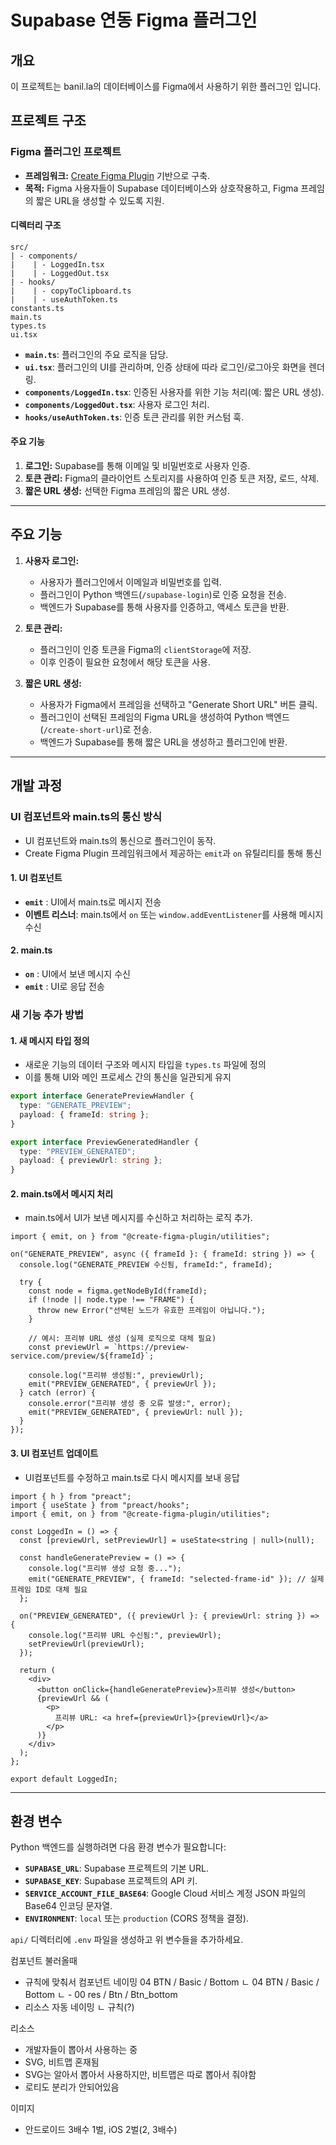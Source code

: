 # Supabase 연동 Figma 플러그인

## 개요

이 프로젝트는 banil.la의 데이터베이스를 Figma에서 사용하기 위한 플러그인 입니다.

## 프로젝트 구조

### **Figma 플러그인 프로젝트**

- **프레임워크:** [Create Figma Plugin](https://yuanqing.github.io/create-figma-plugin/) 기반으로 구축.
- **목적:** Figma 사용자들이 Supabase 데이터베이스와 상호작용하고, Figma 프레임의 짧은 URL을 생성할 수 있도록 지원.

#### **디렉터리 구조**

```
src/
| - components/
|    | - LoggedIn.tsx
|    | - LoggedOut.tsx
| - hooks/
|    | - copyToClipboard.ts
|    | - useAuthToken.ts
constants.ts
main.ts
types.ts
ui.tsx
```

- **`main.ts`**: 플러그인의 주요 로직을 담당.
- **`ui.tsx`**: 플러그인의 UI를 관리하며, 인증 상태에 따라 로그인/로그아웃 화면을 렌더링.
- **`components/LoggedIn.tsx`**: 인증된 사용자를 위한 기능 처리(예: 짧은 URL 생성).
- **`components/LoggedOut.tsx`**: 사용자 로그인 처리.
- **`hooks/useAuthToken.ts`**: 인증 토큰 관리를 위한 커스텀 훅.

#### **주요 기능**

1. **로그인:** Supabase를 통해 이메일 및 비밀번호로 사용자 인증.
2. **토큰 관리:** Figma의 클라이언트 스토리지를 사용하여 인증 토큰 저장, 로드, 삭제.
3. **짧은 URL 생성:** 선택한 Figma 프레임의 짧은 URL 생성.

---

## 주요 기능

1. **사용자 로그인:**

   - 사용자가 플러그인에서 이메일과 비밀번호를 입력.
   - 플러그인이 Python 백엔드(`/supabase-login`)로 인증 요청을 전송.
   - 백엔드가 Supabase를 통해 사용자를 인증하고, 액세스 토큰을 반환.

2. **토큰 관리:**

   - 플러그인이 인증 토큰을 Figma의 `clientStorage`에 저장.
   - 이후 인증이 필요한 요청에서 해당 토큰을 사용.

3. **짧은 URL 생성:**

   - 사용자가 Figma에서 프레임을 선택하고 "Generate Short URL" 버튼 클릭.
   - 플러그인이 선택된 프레임의 Figma URL을 생성하여 Python 백엔드(`/create-short-url`)로 전송.
   - 백엔드가 Supabase를 통해 짧은 URL을 생성하고 플러그인에 반환.

---

## 개발 과정

### **UI 컴포넌트와 main.ts**의 통신 방식

- UI 컴포넌트와 main.ts의 통신으로 플러그인이 동작.
- Create Figma Plugin 프레임워크에서 제공하는 `emit`과 `on` 유틸리티를 통해 통신

#### 1. UI 컴포넌트

- **`emit`** : UI에서 main.ts로 메시지 전송
- **이벤트 리스너**: main.ts에서 `on` 또는 `window.addEventListener`를 사용해 메시지 수신

#### 2. main.ts

- **`on`** : UI에서 보낸 메시지 수신
- **`emit`** : UI로 응답 전송

### 새 기능 추가 방법

#### 1. 새 메시지 타입 정의

- 새로운 기능의 데이터 구조와 메시지 타입을 `types.ts` 파일에 정의
- 이를 통해 UI와 메인 프로세스 간의 통신을 일관되게 유지

```typescript
export interface GeneratePreviewHandler {
  type: "GENERATE_PREVIEW";
  payload: { frameId: string };
}

export interface PreviewGeneratedHandler {
  type: "PREVIEW_GENERATED";
  payload: { previewUrl: string };
}
```

#### 2. main.ts에서 메시지 처리

- main.ts에서 UI가 보낸 메시지를 수신하고 처리하는 로직 추가.

```
import { emit, on } from "@create-figma-plugin/utilities";

on("GENERATE_PREVIEW", async ({ frameId }: { frameId: string }) => {
  console.log("GENERATE_PREVIEW 수신됨, frameId:", frameId);

  try {
    const node = figma.getNodeById(frameId);
    if (!node || node.type !== "FRAME") {
      throw new Error("선택된 노드가 유효한 프레임이 아닙니다.");
    }

    // 예시: 프리뷰 URL 생성 (실제 로직으로 대체 필요)
    const previewUrl = `https://preview-service.com/preview/${frameId}`;

    console.log("프리뷰 생성됨:", previewUrl);
    emit("PREVIEW_GENERATED", { previewUrl });
  } catch (error) {
    console.error("프리뷰 생성 중 오류 발생:", error);
    emit("PREVIEW_GENERATED", { previewUrl: null });
  }
});
```

#### 3. UI 컴포넌트 업데이트

- UI컴포넌트를 수정하고 main.ts로 다시 메시지를 보내 응답

```
import { h } from "preact";
import { useState } from "preact/hooks";
import { emit, on } from "@create-figma-plugin/utilities";

const LoggedIn = () => {
  const [previewUrl, setPreviewUrl] = useState<string | null>(null);

  const handleGeneratePreview = () => {
    console.log("프리뷰 생성 요청 중...");
    emit("GENERATE_PREVIEW", { frameId: "selected-frame-id" }); // 실제 프레임 ID로 대체 필요
  };

  on("PREVIEW_GENERATED", ({ previewUrl }: { previewUrl: string }) => {
    console.log("프리뷰 URL 수신됨:", previewUrl);
    setPreviewUrl(previewUrl);
  });

  return (
    <div>
      <button onClick={handleGeneratePreview}>프리뷰 생성</button>
      {previewUrl && (
        <p>
          프리뷰 URL: <a href={previewUrl}>{previewUrl}</a>
        </p>
      )}
    </div>
  );
};

export default LoggedIn;
```

---

## 환경 변수

Python 백엔드를 실행하려면 다음 환경 변수가 필요합니다:

- **`SUPABASE_URL`**: Supabase 프로젝트의 기본 URL.
- **`SUPABASE_KEY`**: Supabase 프로젝트의 API 키.
- **`SERVICE_ACCOUNT_FILE_BASE64`**: Google Cloud 서비스 계정 JSON 파일의 Base64 인코딩 문자열.
- **`ENVIRONMENT`**: `local` 또는 `production` (CORS 정책을 결정).

`api/` 디렉터리에 `.env` 파일을 생성하고 위 변수들을 추가하세요.

컴포넌트 불러올때

- 규칙에 맞춰서 컴포넌트 네이밍
  04 BTN / Basic / Bottom
  ㄴ 04 BTN / Basic / Bottom
  ㄴ - 00 res / Btn / Btn_bottom
- 리소스 자동 네이밍
  ㄴ 규칙(?)

리소스

- 개발자들이 뽑아서 사용하는 중
- SVG, 비트맵 혼재됨
- SVG는 알아서 뽑아서 사용하지만, 비트맵은 따로 뽑아서 줘야함
- 로티도 분리가 안되어있음

이미지

- 안드로이드 3배수 1벌, iOS 2벌(2, 3배수)
